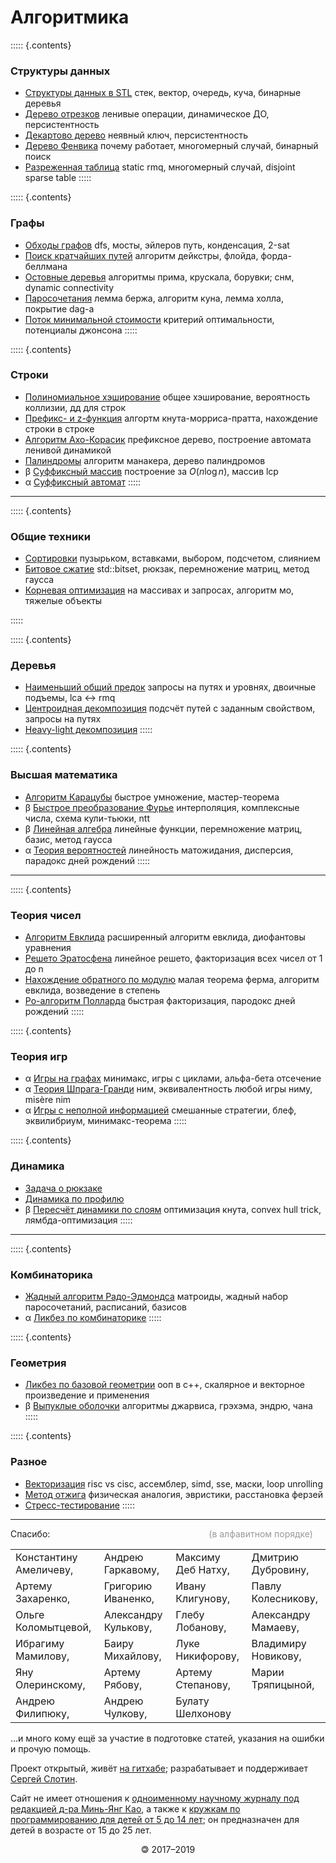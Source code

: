 # Алгоритмика

::::: {.contents}
### Структуры данных

* [Структуры данных в STL]()
  стек, вектор, очередь, куча, бинарные деревья
* [Дерево отрезков](segtree)
  ленивые операции, динамическое ДО, персистентноcть
* [Декартово дерево](treap)
  неявный ключ, персистентность
* [Дерево Фенвика](fenwick)
  почему работает, многомерный случай, бинарный поиск
* [Разреженная таблица](sparse-table)
  static rmq, многомерный случай, disjoint sparse table
:::::

::::: {.contents}
### Графы

* [Обходы графов](dfs)
  dfs, мосты, эйлеров путь, конденсация, 2-sat
* [Поиск кратчайших путей]()
  алгоритм дейкстры, флойда, форда-беллмана
* [Остовные деревья](mst)
  алгоритмы прима, крускала, борувки; снм, dynamic connectivity
* [Паросочетания](matching)
  лемма бержа, алгоритм куна, лемма холла, покрытие dag-а
* [Поток минимальной стоимости](mincost-maxflow)
  критерий оптимальности, потенциалы джонсона
:::::

::::: {.contents}
### Строки

* [Полиномиальное хэширование](hashing)
  общее хэширование, вероятность коллизии, дд для строк
* [Префикс- и z-функция](string-searching)
  алгортм кнута-морриса-пратта, нахождение строки в строке
* [Алгоритм Ахо-Корасик](aho-corasick)
  префиксное дерево, построение автомата ленивой динамикой
* [Палиндромы](palindromes)
  алгоритм манакера, дерево палиндромов
* β [Суффиксный массив](suffix-array)
  построение за $O(n \log n)$, массив lcp
* α [Суффиксный автомат]()
:::::

---

::::: {.contents}
### Общие техники

* [Сортировки](sorting)
  пузырьком, вставками, выбором, подсчетом, слиянием
* [Битовое сжатие](bitset)
  std::bitset, рюкзак, перемножение матриц, метод гаусса
* [Корневая оптимизация](sqrt)
  на массивах и запросах, алгоритм мо, тяжелые объекты

:::::

::::: {.contents}
### Деревья

* [Наименьший общий предок](lca)
  запросы на путях и уровнях, двоичные подъемы, lca $\leftrightarrow$ rmq
* [Центроидная декомпозиция](centroid)
  подсчёт путей с заданным свойством, запросы на путях
* [Heavy-light декомпозиция](hld)
:::::

::::: {.contents}
### Высшая математика

* [Алгоритм Карацубы](karatsuba)
  быстрое умножение, мастер-теорема
* β [Быстрое преобразование Фурье](fft)
  интерполяция, комплексные числа, схема кули-тьюки, ntt
* β [Линейная алгебра](linalg)
  линейные функции, перемножение матриц, базис, метод гаусса
* α [Теория вероятностей]()
  линейность матожидания, дисперсия, парадокс дней рождений
:::::

---

::::: {.contents}
### Теория чисел

* [Алгоритм Евклида](euclid)
  расширенный алгоритм евклида, диофантовы уравнения
* [Решето Эратосфена](eratosthenes)
  линейное решето, факторизация всех чисел от 1 до n
* [Нахождение обратного по модулю](reciprocal)
  малая теорема ферма, алгоритм евклида, возведение в степень
* [Ро-алгоритм Полларда](pollard)
  быстрая факторизация, пародокс дней рождений
:::::

::::: {.contents}
### Теория игр

* α [Игры на графах]()
  минимакс, игры с циклами, альфа-бета отсечение
* α [Теория Шпрага-Гранди]()
  ним, эквивалентность любой игры ниму, misère nim
* α [Игры с неполной информацией]()
  смешанные стратегии, блеф, эквилибриум, минимакс-теорема
:::::

::::: {.contents}
### Динамика

* [Задача о рюкзаке]()
* [Динамика по профилю]()
* β [Пересчёт динамики по слоям](dp-optimizations)
  оптимизация кнута, convex hull trick, лямбда-оптимизация
:::::

---

::::: {.contents}
### Комбинаторика

* [Жадный алгоритм Радо-Эдмондса](matroid)
  матроиды, жадный набор паросочетаний, расписаний, базисов
* α [Ликбез по комбинаторике]()
:::::

::::: {.contents}
### Геометрия

* [Ликбез по базовой геометрии](geometry)
  ооп в c++, скалярное и векторное произведение и применения
* β [Выпуклые оболочки](convex-hulls)
  алгоритмы джарвиса, грэхэма, эндрю, чана
:::::

::::: {.contents}
### Разное

* [Векторизация](sse)
  risc vs cisc, ассемблер, simd, sse, маски, loop unrolling
* [Метод отжига](annealing)
  физическая аналогия, эвристики, расстановка ферзей
* [Стресс-тестирование](stress-test)
:::::

---

<div class='credits'>
  <p>Спасибо: <span style='position: relative; left: 250px; color: #999;'>(в алфавитном порядке)</span></p>
  <table>
    <tr>
      <td>Константину Амеличеву,</td>
      <td>Андрею Гаркавому,</td>
      <td>Максиму Деб Натху,</td>
      <td>Дмитрию Дубровину,</td>
    </tr>
    <tr>
      <td>Артему Захаренко,</td>
      <td>Григорию Иваненко,</td>
      <td>Ивану Клигунову,</td>
      <td>Павлу Колесникову,</td>
    </tr>
    <tr>
      <td>Ольге Коломытцевой,</td>
      <td>Александру Кулькову,</td>
      <td>Глебу Лобанову,</td>
      <td>Александру Мамаеву,</td>
    </tr>
    <tr>
      <td>Ибрагиму Мамилову,</td>
      <td>Баиру Михайлову,</td>
      <td>Луке Никифорову,</td>
      <td>Владимиру Новикову,</td>
    </tr>
    <tr>
      <td>Яну Олеринскому,</td>
      <td>Артему Рябову,</td>
      <td>Артему Степанову,</td>
      <td>Марии Тряпицыной,</td>
    </tr>
    <tr>
      <td>Андрею Филипюку,</td>
      <td>Андрею Чулкову,</td>
      <td>Булату Шелхонову</td>
    </tr>
  </table>
  <p>…и много кому ещё за участие в подготовке статей, указания на ошибки и прочую помощь.</p>
  <p>Проект открытый, живёт <a href='https://github.com/algorithmica-org/ru'>на гитхабе</a>; разрабатывает и поддерживает <a href='http://sereja.me/'>Сергей Слотин</a>.</p>
  <p style='margin-top:14px;'>Сайт не имеет отношения к <a href='https://www.springer.com/journal/453'>одноименному научному журналу под редакцией д-ра Минь-Янг Као</a>, а также к <a href='https://algoritmika.org' style="white-space: normal;">кружкам по программированию для детей от 5 до 14 лет</a>; он предназначен для детей в возрасте от 15 до 25 лет.</p>
  <p style='text-align:center; margin-top: 14px; margin-bottom: 14px;'>🄯 2017–2019</p>
</div>

</div>
